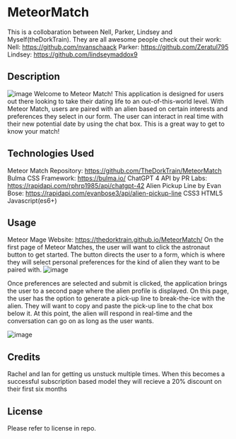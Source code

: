
# MeteorMatch
This is a collobaration between Nell, Parker, Lindsey and Myself(theDorkTrain).
They are all awesome people check out their work:
Nell: https://github.com/nvanschaack
Parker: https://github.com/Zeratul795 
Lindsey: https://github.com/lindseymaddox9

## Description
![image](https://github.com/TheDorkTrain/MeteorMatch/assets/164428791/c836454b-8986-4852-b8e0-03262cc8ce45)
Welcome to Meteor Match! This application is designed for users out there looking to take their dating life to an out-of-this-world level.  With Meteor Match, users are paired with an alien based on certain interests and preferences they select in our form.  The user can interact in real time with their new potential date by using the chat box. This is a great way to get to know your match!

## Technologies Used
Meteor Match Repository: https://github.com/TheDorkTrain/MeteorMatch
Bulma CSS Framework: https://bulma.io/
ChatGPT 4 API by PR Labs: https://rapidapi.com/rphrp1985/api/chatgpt-42
Alien Pickup Line by Evan Bose: https://rapidapi.com/evanbose3/api/alien-pickup-line
CSS3 HTML5 Javascript(es6+)

## Usage
Meteor Mage Website: https://thedorktrain.github.io/MeteorMatch/
On the first page of Meteor Matches, the user will want to click the astronaut button to get started. The button directs the user to a form, which is where they will select personal preferences for the kind of alien they want to be paired with.
![image](https://github.com/TheDorkTrain/MeteorMatch/assets/164428791/4e3411cc-9e9a-4f78-ad47-80ea933191e6)

 Once preferences are selected and submit is clicked, the application brings the user to a second page where the alien profile is displayed. On this page, the user has the option to generate a pick-up line to break-the-ice with the alien. They will want to copy and paste the pick-up line to the chat box below it. At this point, the alien will respond in real-time and the conversation can go on as long as the user wants.

 ![image](https://github.com/TheDorkTrain/MeteorMatch/assets/164428791/cddcd1d4-7ec4-478d-bb3d-11f87a57fbf1)


## Credits
Rachel and Ian for getting us unstuck multiple times.
When this becomes a successful subscription based model they will recieve a 20% discount on their first six months

## License
Please refer to license in repo.
